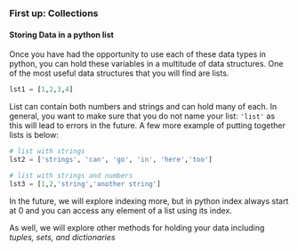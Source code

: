 ### First up: Collections 
#### Storing Data in a  python list

Once you have had the opportunity to use each of these data types in python, you can hold these variables in a multitude of data structures.  One of the most useful data structures that you will find are lists.

```python
lst1 = [1,2,3,4]
```
List can contain both numbers and strings and can hold many of each.  In general, you want to make sure that you do not name your list: `'list'` as this will lead to errors in the future.  A few more example of putting together lists is below:

```python
# list with strings
lst2 = ['strings', 'can', 'go', 'in', 'here','too']

# list with strings and numbers
lst3 = [1,2,'string','another string']
```

In the future, we will explore indexing more, but in python index always start at 0 and you can access any element of a list using its index.  

As well, we will explore other methods for holding your data including _tuples, sets, and dictionaries_
